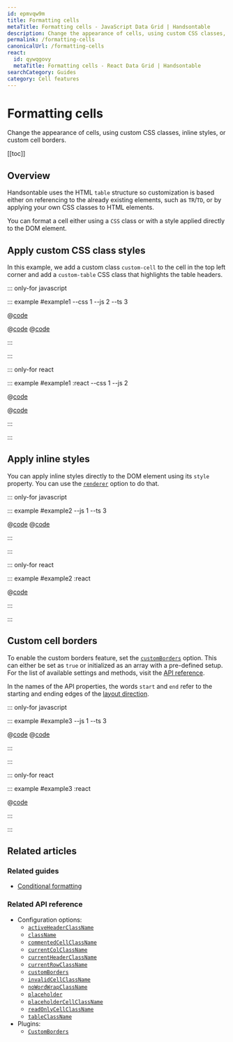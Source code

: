 ```yaml
---
id: epmvqw9m
title: Formatting cells
metaTitle: Formatting cells - JavaScript Data Grid | Handsontable
description: Change the appearance of cells, using custom CSS classes, inline styles, or custom cell borders.
permalink: /formatting-cells
canonicalUrl: /formatting-cells
react:
  id: qywqgovy
  metaTitle: Formatting cells - React Data Grid | Handsontable
searchCategory: Guides
category: Cell features
---
```


# Formatting cells

Change the appearance of cells, using custom CSS classes, inline styles, or custom cell borders.

[[toc]]

## Overview

Handsontable uses the HTML `table` structure so customization is based either on referencing to the already existing elements, such as `TR`/`TD`, or by applying
your own CSS classes to HTML elements.

You can format a cell either using a `CSS` class or with a style applied directly to the DOM element.

## Apply custom CSS class styles

In this example, we add a custom class `custom-cell` to the cell in the top left corner and add a `custom-table` CSS class that highlights the table headers.

::: only-for javascript

::: example #example1 --css 1 --js 2 --ts 3

@[code](@/content/guides/cell-features/formatting-cells/javascript/example1.css)

@[code](@/content/guides/cell-features/formatting-cells/javascript/example1.js)
@[code](@/content/guides/cell-features/formatting-cells/javascript/example1.ts)

:::

:::

::: only-for react

::: example #example1 :react --css 1 --js 2

@[code](@/content/guides/cell-features/formatting-cells/react/example1.css)

@[code](@/content/guides/cell-features/formatting-cells/react/example1.jsx)

:::

:::

## Apply inline styles

You can apply inline styles directly to the DOM element using its `style` property. You can use the [`renderer`](@/api/options.md#renderer) option to do that.

::: only-for javascript

::: example #example2 --js 1 --ts 3

@[code](@/content/guides/cell-features/formatting-cells/javascript/example2.js)
@[code](@/content/guides/cell-features/formatting-cells/javascript/example2.ts)

:::

:::

::: only-for react

::: example #example2 :react

@[code](@/content/guides/cell-features/formatting-cells/react/example2.jsx)

:::

:::

## Custom cell borders

To enable the custom borders feature, set the [`customBorders`](@/api/options.md#customborders) option. This can either be set as `true` or initialized as an
array with a pre-defined setup. For the list of available settings and methods, visit the [API reference](@/api/customBorders.md).

In the names of the API properties, the words `start` and `end` refer to the starting and ending edges of the
[layout direction](@/guides/internationalization/layout-direction/layout-direction.md).

::: only-for javascript

::: example #example3 --js 1 --ts 3

@[code](@/content/guides/cell-features/formatting-cells/javascript/example3.js)
@[code](@/content/guides/cell-features/formatting-cells/javascript/example3.ts)

:::

:::

::: only-for react

::: example #example3 :react

@[code](@/content/guides/cell-features/formatting-cells/react/example3.jsx)

:::

:::

## Related articles

### Related guides

- [Conditional formatting](@/guides/cell-features/conditional-formatting/conditional-formatting.md)

### Related API reference

- Configuration options:
  - [`activeHeaderClassName`](@/api/options.md#activeheaderclassname)
  - [`className`](@/api/options.md#classname)
  - [`commentedCellClassName`](@/api/options.md#commentedcellclassname)
  - [`currentColClassName`](@/api/options.md#currentcolclassname)
  - [`currentHeaderClassName`](@/api/options.md#currentheaderclassname)
  - [`currentRowClassName`](@/api/options.md#currentrowclassname)
  - [`customBorders`](@/api/options.md#customborders)
  - [`invalidCellClassName`](@/api/options.md#invalidcellclassname)
  - [`noWordWrapClassName`](@/api/options.md#nowordwrapclassname)
  - [`placeholder`](@/api/options.md#placeholder)
  - [`placeholderCellClassName`](@/api/options.md#placeholdercellclassname)
  - [`readOnlyCellClassName`](@/api/options.md#readonlycellclassname)
  - [`tableClassName`](@/api/options.md#tableclassname)
- Plugins:
  - [`CustomBorders`](@/api/customBorders.md)
